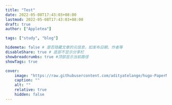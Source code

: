 ```yaml
---
title: "Test"
date: 2022-05-08T17:43:03+08:00
lastmod: 2022-05-08T17:43:03+08:00
draft: true
author: ["Appletea"]

tags: ["study", "blog"]

hidemeta: false # 是否隐藏文章的元信息，如发布日期、作者等
disableShare: true # 底部不显示分享栏
showbreadcrumbs: true #顶部显示当前路径
showTags: true

cover:
    image: "https://raw.githubusercontent.com/adityatelange/hugo-PaperMod/exampleSite/content/posts/papermod/papermod-features/images/homeinfo.jpg"
    caption: ""
    alt: ""
    relative: true
    hidden: false
---
```

